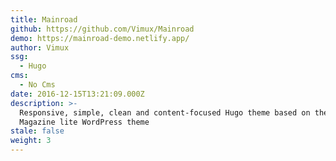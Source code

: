 ```yaml
---
title: Mainroad
github: https://github.com/Vimux/Mainroad
demo: https://mainroad-demo.netlify.app/
author: Vimux
ssg:
  - Hugo
cms:
  - No Cms
date: 2016-12-15T13:21:09.000Z
description: >-
  Responsive, simple, clean and content-focused Hugo theme based on the MH
  Magazine lite WordPress theme
stale: false
weight: 3
---
```

